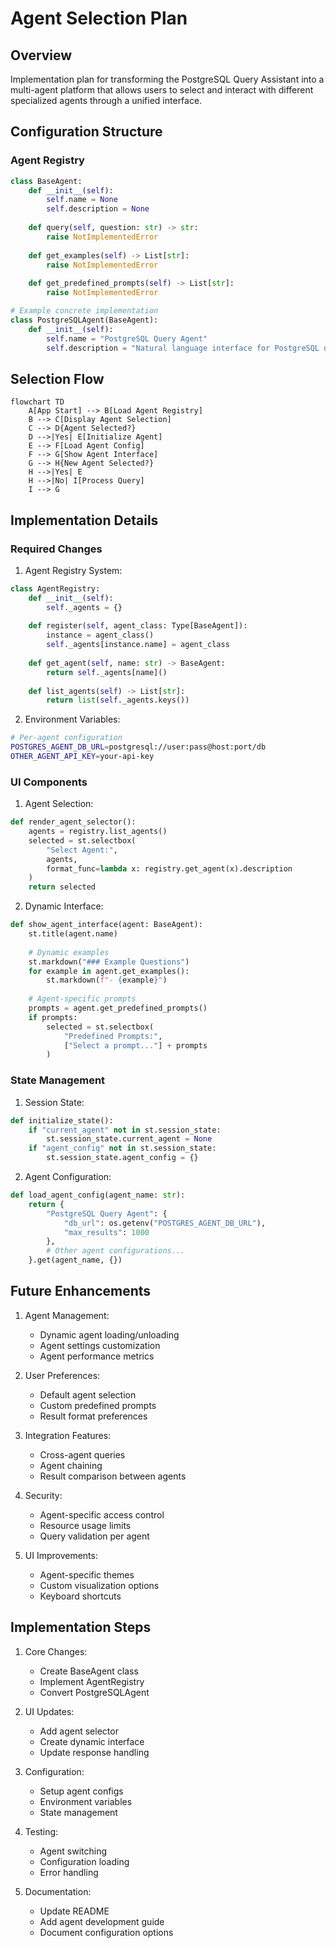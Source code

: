 # Agent Selection Plan

## Overview
Implementation plan for transforming the PostgreSQL Query Assistant into a multi-agent platform that allows users to select and interact with different specialized agents through a unified interface.

## Configuration Structure

### Agent Registry
```python
class BaseAgent:
    def __init__(self):
        self.name = None
        self.description = None
        
    def query(self, question: str) -> str:
        raise NotImplementedError
        
    def get_examples(self) -> List[str]:
        raise NotImplementedError
        
    def get_predefined_prompts(self) -> List[str]:
        raise NotImplementedError

# Example concrete implementation
class PostgreSQLAgent(BaseAgent):
    def __init__(self):
        self.name = "PostgreSQL Query Agent"
        self.description = "Natural language interface for PostgreSQL databases"
```

## Selection Flow
```mermaid
flowchart TD
    A[App Start] --> B[Load Agent Registry]
    B --> C[Display Agent Selection]
    C --> D{Agent Selected?}
    D -->|Yes| E[Initialize Agent]
    E --> F[Load Agent Config]
    F --> G[Show Agent Interface]
    G --> H{New Agent Selected?}
    H -->|Yes| E
    H -->|No| I[Process Query]
    I --> G
```

## Implementation Details

### Required Changes

1. Agent Registry System:
```python
class AgentRegistry:
    def __init__(self):
        self._agents = {}
        
    def register(self, agent_class: Type[BaseAgent]):
        instance = agent_class()
        self._agents[instance.name] = agent_class
        
    def get_agent(self, name: str) -> BaseAgent:
        return self._agents[name]()
        
    def list_agents(self) -> List[str]:
        return list(self._agents.keys())
```

2. Environment Variables:
```bash
# Per-agent configuration
POSTGRES_AGENT_DB_URL=postgresql://user:pass@host:port/db
OTHER_AGENT_API_KEY=your-api-key
```

### UI Components

1. Agent Selection:
```python
def render_agent_selector():
    agents = registry.list_agents()
    selected = st.selectbox(
        "Select Agent:",
        agents,
        format_func=lambda x: registry.get_agent(x).description
    )
    return selected
```

2. Dynamic Interface:
```python
def show_agent_interface(agent: BaseAgent):
    st.title(agent.name)
    
    # Dynamic examples
    st.markdown("### Example Questions")
    for example in agent.get_examples():
        st.markdown(f"- {example}")
    
    # Agent-specific prompts
    prompts = agent.get_predefined_prompts()
    if prompts:
        selected = st.selectbox(
            "Predefined Prompts:",
            ["Select a prompt..."] + prompts
        )
```

### State Management

1. Session State:
```python
def initialize_state():
    if "current_agent" not in st.session_state:
        st.session_state.current_agent = None
    if "agent_config" not in st.session_state:
        st.session_state.agent_config = {}
```

2. Agent Configuration:
```python
def load_agent_config(agent_name: str):
    return {
        "PostgreSQL Query Agent": {
            "db_url": os.getenv("POSTGRES_AGENT_DB_URL"),
            "max_results": 1000
        },
        # Other agent configurations...
    }.get(agent_name, {})
```

## Future Enhancements

1. Agent Management:
   - Dynamic agent loading/unloading
   - Agent settings customization
   - Agent performance metrics

2. User Preferences:
   - Default agent selection
   - Custom predefined prompts
   - Result format preferences

3. Integration Features:
   - Cross-agent queries
   - Agent chaining
   - Result comparison between agents

4. Security:
   - Agent-specific access control
   - Resource usage limits
   - Query validation per agent

5. UI Improvements:
   - Agent-specific themes
   - Custom visualization options
   - Keyboard shortcuts

## Implementation Steps

1. Core Changes:
   - Create BaseAgent class
   - Implement AgentRegistry
   - Convert PostgreSQLAgent

2. UI Updates:
   - Add agent selector
   - Create dynamic interface
   - Update response handling

3. Configuration:
   - Setup agent configs
   - Environment variables
   - State management

4. Testing:
   - Agent switching
   - Configuration loading
   - Error handling

5. Documentation:
   - Update README
   - Add agent development guide
   - Document configuration options
